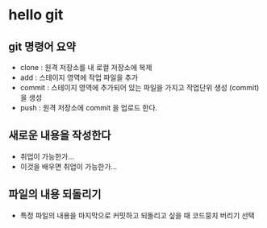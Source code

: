 # hello git

## git 명령어 요약

- clone : 원격 저장소를 내 로컬 저장소에 복제
- add : 스테이지 영역에 작업 파일을 추가
- commit : 스테이지 영역에 추가되어 있는 파일을 가지고 작업단위 생성
(commit)을 생성
- push : 원격 저장소에 commit 을 업로드 한다.

## 새로운 내용을 작성한다
- 취업이 가능한가...
- 이것을 배우면 취업이 가능한가...

## 파일의 내용 되돌리기
- 특정 파일의 내용을 마지막으로 커밋하고 되돌리고 싶을 때 코드뭉치 버리기 선택